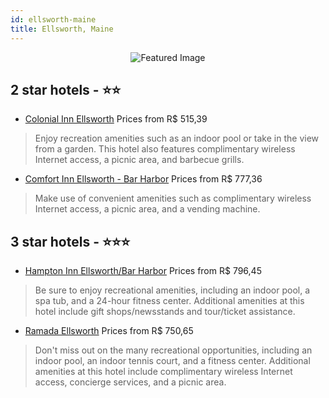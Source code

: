 ```yaml
---
id: ellsworth-maine
title: Ellsworth, Maine
---
```


<center><img src="https://i.travelapi.com/hotels/4000000/3680000/3675200/3675110/944c1331_z.jpg" alt="Featured Image" /></center>


##  2 star hotels - ⭐️⭐️

-    [Colonial Inn Ellsworth](https://us.hurb.com/hotels/ellsworth/colonial-inn-ellsworth-JNP-JP745719?cmp=18055) Prices from R$ 515,39
   > Enjoy recreation amenities such as an indoor pool or take in the view from a garden. This hotel also features complimentary wireless Internet access, a picnic area, and barbecue grills.
-    [Comfort Inn Ellsworth - Bar Harbor](https://us.hurb.com/hotels/ellsworth/comfort-inn-ellsworth-bar-harbor-JNP-JP971506?cmp=18055) Prices from R$ 777,36
   > Make use of convenient amenities such as complimentary wireless Internet access, a picnic area, and a vending machine.

##  3 star hotels - ⭐️⭐️⭐️

-    [Hampton Inn Ellsworth/Bar Harbor](https://us.hurb.com/hotels/ellsworth/hampton-inn-ellsworth-bar-harbor-JNP-JP308125?cmp=18055) Prices from R$ 796,45
   > Be sure to enjoy recreational amenities, including an indoor pool, a spa tub, and a 24-hour fitness center. Additional amenities at this hotel include gift shops/newsstands and tour/ticket assistance.
-    [Ramada Ellsworth](https://us.hurb.com/hotels/ellsworth/ramada-ellsworth-JNP-JP097132?cmp=18055) Prices from R$ 750,65
   > Don't miss out on the many recreational opportunities, including an indoor pool, an indoor tennis court, and a fitness center. Additional amenities at this hotel include complimentary wireless Internet access, concierge services, and a picnic area.
